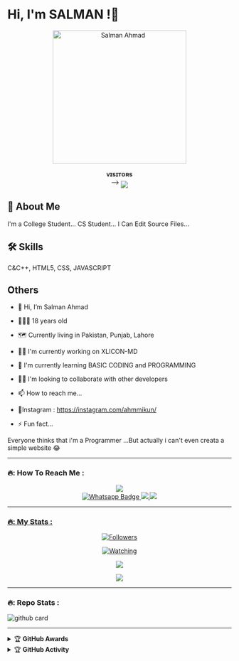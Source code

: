 # Hi, I'm SALMAN !👋

<p align="center">  
  <a href="https://github.com/salmanytofficial">
    <img alt="Salman Ahmad" height="300" src="https://avatars.githubusercontent.com/u/140977479?v=4">
  </a>
</p>
<p align="center">
    <b>ᴠɪsɪᴛᴏʀs</b><br>
 -->    <img align="middle" src="https://profile-counter.glitch.me/salmanytofficial/count.svg" />
</p>


## 📕 About Me
I'm a College Student...
CS Student...
I Can Edit Source Files...

## 🛠 Skills
C&C++, HTML5, CSS, JAVASCRIPT

## Others

- 👋 Hi, I’m Salman Ahmad

-  👨🏻‍🦱 18 years old

-  🗺 Currently living in Pakistan, Punjab, Lahore

- 👩‍💻 I'm currently working on XLICON-MD

- 🧠 I'm currently learning BASIC CODING and PROGRAMMING

- 👯‍♀️ I'm looking to collaborate with other developers

- 📫 How to reach me...
 
- 🚩Instagram : https://instagram.com/ahmmikun/

- ⚡️ Fun fact...

Everyone thinks that i'm a Programmer ...But actually i can't even creata a simple website 😂

---

### 🔥: How To Reach Me :
<p align="center">
<a href="https://youtube.com/@s4salmanyt"><img src="https://img.shields.io/badge/YouTube-ff0000?style=for-the-badge&logo=youtube&logoColor=ff000000&link=https://youtube.com/@s4salmanyt" /><br>
<a href="http://Wa.me/923184070915">
    <img src="https://img.shields.io/badge/Wa Pc-electric green?style=for-the-badge&logo=whatsapp&logoColor=white" alt="Whatsapp Badge"/>
  </a>
<a href="https://chat.whatsapp.com/C4ivwZKuh5bLJkqfYNPQsk"><img src="https://img.shields.io/badge/Wa Gc 1-25D366?style=for-the-badge&logo=whatsapp&logoColor=white" />
<a href="https://chat.whatsapp.com/BlvC2aKImgU1n3g774Vm5c"><img src="https://img.shields.io/badge/Wa Gc 2-25D366?style=for-the-badge&logo=whatsapp&logoColor=white" />
</p>

---

### 🔥: My Stats :
<p align="center"><a href="https://github.com/salmanytofficial/followers"><img title="Followers" src="https://img.shields.io/github/followers/salmanytofficial?color=red&style=flat-square"></a></p>
<p align="center"><a href="https://komarev.com/ghpvc/?username=salmanytofficial&color=blue&style=flat-square&label=Profile+Views"><img title="Watching" src="https://komarev.com/ghpvc/?username=salmanytofficial&color=green&style=flat-square&label=Profile+View"></a>
</p>
<p align="center"><a href="https://github.com/salmanytofficial"><img src="https://github-readme-stats.vercel.app/api?username=salmanytofficial&show_icons=true&theme=radical"></a></p>
<p align="center"><a href="https://github.com/salmanytofficial"><img src="https://github-readme-stats.vercel.app/api/top-langs/?username=salmanytofficial&theme=radical&layout=compact"></a></p>

---

### 🔥: Repo Stats : 
![github card](https://github-readme-stats.vercel.app/api/pin/?username=salmanytofficial&repo=XLICON-MD&theme=radical)

---

<details>
    <summary>&#127942 <b>GitHub Awards</b></summary><br/>

![Github Trophy](https://github-profile-trophy.vercel.app/?username=salmanytofficial)

</details>

<details>
    <summary>&#127942 <b>GitHub Activity</b></summary><br/>

  ![Metrics](https://metrics.lecoq.io/salmanytofficial?template=classic&repositories.forks=true&languages=1&languages.colors=github&languages.threshold=0%25&config.timezone=Asia%2FKarachi)

</details> 

